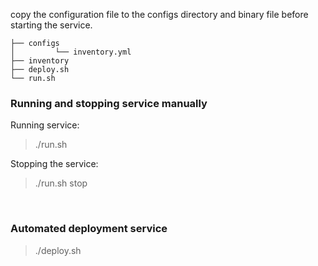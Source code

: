 
copy the configuration file to the configs directory and binary file before starting the service.

```
├── configs
│         └── inventory.yml
├── inventory
├── deploy.sh
└── run.sh
```

### Running and stopping service manually

Running service:

> ./run.sh

Stopping the service:

> ./run.sh stop

<br>

### Automated deployment service

> ./deploy.sh
